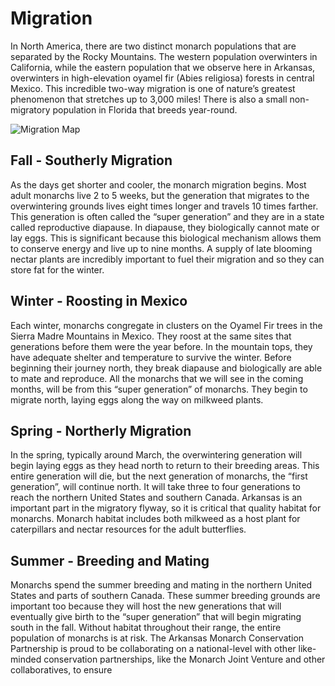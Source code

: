 # Migration

In North America, there are two distinct monarch populations that are separated by the Rocky Mountains. The western population overwinters in California, while the eastern population that we observe here in Arkansas, overwinters in high-elevation oyamel fir (Abies religiosa) forests in central Mexico. This incredible two-way migration is one of nature’s greatest phenomenon that stretches up to 3,000 miles! There is also a small non-migratory population in Florida that breeds year-round.

![Migration Map](/img/migration-map.png)

## Fall - Southerly Migration
As the days get shorter and cooler, the monarch migration begins. Most adult monarchs live 2 to 5 weeks, but the generation that migrates to the overwintering grounds lives eight times longer and travels 10 times farther. This generation is often called the “super generation” and they are in a state called reproductive diapause. In diapause, they biologically cannot mate or lay eggs. This is significant because this biological mechanism allows them to conserve energy and live up to nine months. A supply of late blooming nectar plants are incredibly important to fuel their migration and so they can store fat for the winter.

## Winter - Roosting in Mexico
Each winter, monarchs congregate in clusters on the Oyamel Fir trees in the Sierra Madre Mountains in Mexico. They roost at the same sites that generations before them were the year before. In the mountain tops, they have adequate shelter and temperature to survive the winter. Before beginning their journey north, they break diapause and biologically are able to mate and reproduce. All the monarchs that we will see in the coming months, will be from this “super generation” of monarchs. They begin to migrate north, laying eggs along the way on milkweed plants.

## Spring - Northerly Migration
In the spring, typically around March, the overwintering generation will begin laying eggs as they head north to return to their breeding areas. This entire generation will die, but the next generation of monarchs, the “first generation”, will continue north. It will take three to four generations to reach the northern United States and southern Canada. Arkansas is an important part in the migratory flyway, so it is critical that quality habitat for monarchs. Monarch habitat includes both milkweed as a host plant for caterpillars and nectar resources for the adult butterflies.

## Summer - Breeding and Mating
Monarchs spend the summer breeding and mating in the northern United States and parts of southern Canada. These summer breeding grounds are important too because they will host the new generations that will eventually give birth to the “super generation” that will begin migrating south in the fall. Without habitat throughout their range, the entire population of monarchs is at risk. The Arkansas Monarch Conservation Partnership is proud to be collaborating on a national-level with other like-minded conservation partnerships, like the Monarch Joint Venture and other collaboratives, to ensure